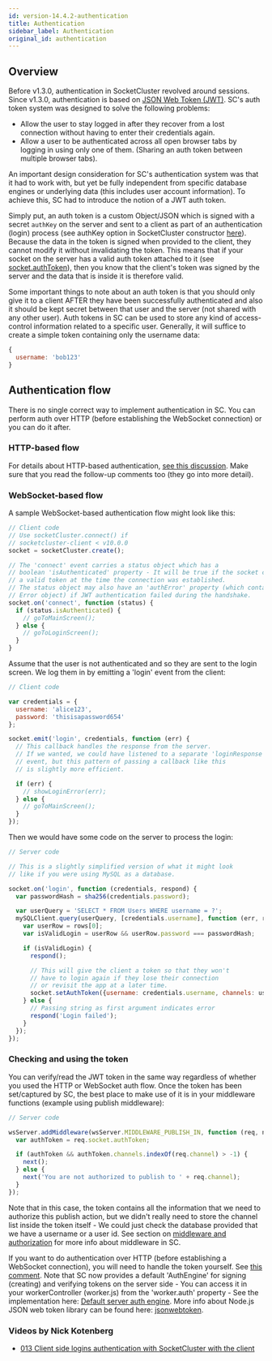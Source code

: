 ```yaml
---
id: version-14.4.2-authentication
title: Authentication
sidebar_label: Authentication
original_id: authentication
---
```

 
## Overview

Before v1.3.0, authentication in SocketCluster revolved around sessions. Since v1.3.0, authentication is based on
[JSON Web Token (JWT)](https://tools.ietf.org/html/draft-ietf-oauth-json-web-token-32). SC's auth token system was designed to solve the following problems:

* Allow the user to stay logged in after they recover from a lost connection without having to enter their credentials again.
* Allow a user to be authenticated across all open browser tabs by logging in using only one of them. (Sharing an auth token between multiple browser tabs).

An important design consideration for SC's authentication system was that it had to work with, but yet be fully independent
from specific database engines or underlying data (this includes user account information).
To achieve this, SC had to introduce the notion of a JWT auth token.

Simply put, an auth token is a custom Object/JSON which is signed with a secret `authKey` on the server and sent to a client as part of an
authentication (login) process (see authKey option in SocketCluster constructor [here](/docs/14.4.2/api-socketcluster/)).
Because the data in the token is signed when provided to the client, they cannot modify it without invalidating the token.
This means that if your socket on the server has a valid auth token attached to it
(see [socket.authToken](/docs/14.4.2/api-scsocket-server/)), then you know that the client's token was signed by the server
and the data that is inside it is therefore valid.

Some important things to note about an auth token is that you should only give it to a client AFTER they have been successfully
authenticated and also it should be kept secret between that user and the server (not shared with any other user).
Auth tokens in SC can be used to store any kind of access-control information related to a specific user.
Generally, it will suffice to create a simple token containing only the username data:

```js
{
  username: 'bob123'
}
```

## Authentication flow

There is no single correct way to implement authentication in SC. You can perform auth over HTTP (before establishing the WebSocket connection) or you can do it after.

### HTTP-based flow

For details about HTTP-based authentication, [see this discussion](https://github.com/SocketCluster/socketcluster/issues/233#issuecomment-254871963). Make sure that you read the follow-up comments too (they go into more detail).

### WebSocket-based flow

A sample WebSocket-based authentication flow might look like this:

```js
// Client code
// Use socketCluster.connect() if
// socketcluster-client < v10.0.0
socket = socketCluster.create();

// The 'connect' event carries a status object which has a
// boolean 'isAuthenticated' property - It will be true if the socket carried
// a valid token at the time the connection was established.
// The status object may also have an 'authError' property (which contains an
// Error object) if JWT authentication failed during the handshake.
socket.on('connect', function (status) {
  if (status.isAuthenticated) {
    // goToMainScreen();
  } else {
    // goToLoginScreen();
  }
}
```

Assume that the user is not authenticated and so they are sent to the login screen.
We log them in by emitting a 'login' event from the client:

```js
// Client code

var credentials = {
  username: 'alice123',
  password: 'thisisapassword654'
};

socket.emit('login', credentials, function (err) {
  // This callback handles the response from the server.
  // If we wanted, we could have listened to a separate 'loginResponse'
  // event, but this pattern of passing a callback like this
  // is slightly more efficient.

  if (err) {
    // showLoginError(err);
  } else {
    // goToMainScreen();
  }
});
```

Then we would have some code on the server to process the login:

```js
// Server code

// This is a slightly simplified version of what it might look
// like if you were using MySQL as a database.

socket.on('login', function (credentials, respond) {
  var passwordHash = sha256(credentials.password);

  var userQuery = 'SELECT * FROM Users WHERE username = ?';
  mySQLClient.query(userQuery, [credentials.username], function (err, rows) {
    var userRow = rows[0];
    var isValidLogin = userRow && userRow.password === passwordHash;

    if (isValidLogin) {
      respond();

      // This will give the client a token so that they won't
      // have to login again if they lose their connection
      // or revisit the app at a later time.
      socket.setAuthToken({username: credentials.username, channels: userRow.channels});
    } else {
      // Passing string as first argument indicates error
      respond('Login failed');
    }
  });
});
```

### Checking and using the token

You can verify/read the JWT token in the same way regardless of whether you used the HTTP or WebSocket auth flow.
Once the token has been set/captured by SC, the best place to make use of it is in your middleware functions (example using publish middleware):

```js
// Server code

wsServer.addMiddleware(wsServer.MIDDLEWARE_PUBLISH_IN, function (req, next) {
  var authToken = req.socket.authToken;

  if (authToken && authToken.channels.indexOf(req.channel) > -1) {
    next();
  } else {
    next('You are not authorized to publish to ' + req.channel);
  }
});
```

Note that in this case, the token contains all the information that we need to authorize this publish action, but we didn't
really need to store the channel list inside the token itself - We could just check the database provided that we have a
username or a user id. See section on [middleware and authorization](/docs/14.4.2/middleware-and-authorization/)
for more info about middleware in SC.

If you want to do authentication over HTTP (before establishing a WebSocket connection), you will need to handle the token yourself.
See [this comment](https://github.com/SocketCluster/socketcluster/issues/233#issuecomment-254871963). Note that SC
now provides a default 'AuthEngine' for signing (creating) and verifying tokens on the server side - You can access it in your
workerController (worker.js) from the 'worker.auth' property - See the implementation here: [Default server auth engine](https://github.com/SocketCluster/sc-auth/blob/master/index.js)</a>.
More info about Node.js JSON web token library can be found here: [jsonwebtoken](https://github.com/auth0/node-jsonwebtoken).

### Videos by Nick Kotenberg

* [013 Client side logins authentication with SocketCluster with the client](https://www.youtube.com/watch?v=5xbEynJzwzk)